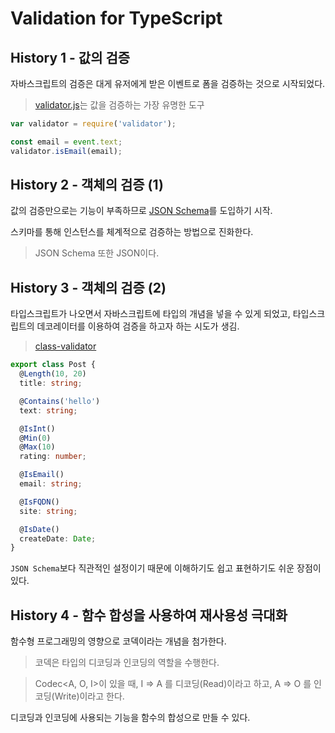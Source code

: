 # Validation for TypeScript

## History 1 - 값의 검증

자바스크립트의 검증은 대게 유저에게 받은 이벤트로 폼을 검증하는 것으로 시작되었다.

> [validator.js](https://github.com/validatorjs/validator.js)는 값을 검증하는 가장 유명한 도구

``` js
var validator = require('validator');

const email = event.text;
validator.isEmail(email);

```

## History 2 - 객체의 검증 (1)

값의 검증만으로는 기능이 부족하므로 [JSON Schema](https://json-schema.org/)를 도입하기 시작.

스키마를 통해 인스턴스를 체계적으로 검증하는 방법으로 진화한다.

> JSON Schema 또한 JSON이다. 


## History 3 - 객체의 검증 (2)

타입스크립트가 나오면서 자바스크립트에 타입의 개념을 넣을 수 있게 되었고, 타입스크립트의 데코레이터를 이용하여 검증을 하고자 하는 시도가 생김.

> [class-validator](https://github.com/typestack/class-validator)

``` ts
export class Post {
  @Length(10, 20)
  title: string;

  @Contains('hello')
  text: string;

  @IsInt()
  @Min(0)
  @Max(10)
  rating: number;

  @IsEmail()
  email: string;

  @IsFQDN()
  site: string;

  @IsDate()
  createDate: Date;
}
```

`JSON Schema`보다 직관적인 설정이기 때문에 이해하기도 쉽고 표현하기도 쉬운 장점이 있다.

## History 4 - 함수 합성을 사용하여 재사용성 극대화

함수형 프로그래밍의 영향으로 코덱이라는 개념을 첨가한다.

> 코덱은 타입의 디코딩과 인코딩의 역할을 수행한다.

> Codec<A, O, I>이 있을 때, I => A 를 디코딩(Read)이라고 하고, A => O 를 인코딩(Write)이라고 한다.

디코딩과 인코딩에 사용되는 기능을 함수의 합성으로 만들 수 있다.
